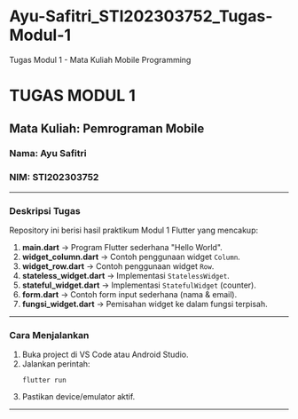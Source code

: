 # Ayu-Safitri_STI202303752_Tugas-Modul-1
Tugas Modul 1 - Mata Kuliah Mobile Programming 
# TUGAS MODUL 1
## Mata Kuliah: Pemrograman Mobile
### Nama: Ayu Safitri  
### NIM: STI202303752  

---

### Deskripsi Tugas
Repository ini berisi hasil praktikum Modul 1 Flutter yang mencakup:

1. **main.dart** → Program Flutter sederhana "Hello World".
2. **widget_column.dart** → Contoh penggunaan widget `Column`.
3. **widget_row.dart** → Contoh penggunaan widget `Row`.
4. **stateless_widget.dart** → Implementasi `StatelessWidget`.
5. **stateful_widget.dart** → Implementasi `StatefulWidget` (counter).
6. **form.dart** → Contoh form input sederhana (nama & email).
7. **fungsi_widget.dart** → Pemisahan widget ke dalam fungsi terpisah.

---

### Cara Menjalankan
1. Buka project di VS Code atau Android Studio.  
2. Jalankan perintah:
   ```
   flutter run
   ```
3. Pastikan device/emulator aktif.

---
